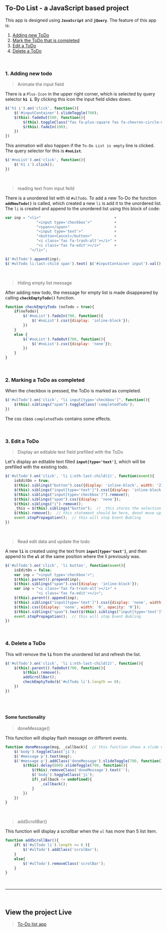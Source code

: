 ## **To-Do List** - a JavaScript based project

This app is designed using **`JavaScript`** and **`jQuery`**. The feature of this app is:  
1. [Adding new ToDo](#1-adding-new-todo)  
2. [Mark the ToDo that is completed](#2-mark-the-todo-that-is-completed)  
3. [Edit a ToDo](#3-edit-a-todo)  
4. [Delete a ToDo](#4-delete-a-todo)  

&nbsp;

### 1. Adding new todo  

> Animate the input field  

There is a `Plus-Icon` in the upper right corner, which is selected by query selector **`h1 i`**. By clicking this icon the input field slides down.
```javascript
$('h1 i').on('click', function(){
    $('#inputContainer').slideToggle(700);
    $(this).fadeOut(500, function(){
        $(this).toggleClass("fas fa-plus-square fas fa-chevron-circle-up");
        $(this).fadeIn(100);
    })
})
```

This animation will also happen if the `To-Do List is empty` line is clicked. The query selector for this is **`#noList`**.
```javascript
$('#noList').on('click', function(){
    $('h1 i').click();
})
```

&nbsp;

> reading text from input feild  
 
There is a unordered list with id `#ulTodo`. To add a new To-Do the function **`addNewTodo()`** is called, which created a new `li` is add it to the unordered list. The `li` is created and append to the unordered list using this block of code:  
```javascript
var inp = "<li>"                                 +
              "<input type='checkbox'>"          +
              "<span></span>"                    +
              "<input type='text'>"              +
              "<button>Cancel</button>"          +
              "<i class='fas fa-trash-alt'></i>" +
              "<i class='fas fa-edit'></i>"      +
           "</li>";

$('#ulTodo').append(inp);
$('#ulTodo li:last-child span').text( $('#inputContainer input').val() );
```

&nbsp;

> Hiding empty list message  

After adding new todo, the message for empty list is made disappeared by calling **`checkEmptyTodo()`** function. 
```javascript
function checkEmptyTodo (noTodo = true){
    if(noTodo){
        $('#noList').fadeIn(700, function(){
            $('#noList').css({display: 'inline-block'});
        })
    }
    else {
        $('#noList').fadeOut(700, function(){
            $('#noList').css({display: 'none'});
        })
    }
}
```  

&nbsp;


### 2. Marking a ToDo as completed  

When the checkbox is pressed, the ToDo is marked as completed.
```javascript
$('#ulTodo').on('click', "li input[type='checkbox']", function(){
    $(this).siblings("span").toggleClass('completedTodo');
})
```
The css class `completedTodo` contains some effects.  

&nbsp;

### 3. Edit a ToDo  

> Display an editable text field prefilled with the ToDo

Let's display an editable text filled **`input[type='text']`**, which will be prefilled with the existing todo.

```javascript
$('#ulTodo').on('click', 'li i:nth-last-child(1)', function(event){
    isEditOn = true;
    $(this).siblings("button").css({display: 'inline-block', width: '21%', opacity: '1.0'});
    $(this).siblings("input[type='text']").css({display: 'inline-block', width: '79%', opacity: '1.0'}).focus().val($(this).siblings("span").text());
    $(this).siblings("input[type='checkbox']").remove();
    $(this).siblings("span").css({display: 'none'});
    $(this).siblings("i").remove();
    _this = $(this).siblings("button");  // _this stores the selection for latter use on body click
    $(this).remove();  // this statement should be here, donot move up. Otherwise it will be deleted and selection will not work properly
    event.stopPropagation();  // this will stop Event Bubling
})
```  

&nbsp;

> Read edit data and update the todo

A new **`li`** is created using the text from **`input[type='text']`**, and then append to the **`ul`** at the same position where the li previously was.
```javascript
$('#ulTodo').on('click', 'li button', function(event){
    isEditOn = false;
    var inp = "<input type='checkbox'>";
    $(this).parent().prepend(inp);
    $(this).siblings("span").css({display: 'inline-block'});
    var inp = "<i class='fas fa-trash-alt'></i>" +
              "<i class='fas fa-edit'></i>";
    $(this).parent().append(inp);
    $(this).siblings("input[type='text']").css({display: 'none', width: '0', opacity: '0'});
    $(this).css({display: 'none', width: '0', opacity: '0'});
    $(this).siblings("span").text($(this).siblings("input[type='text']").val()).removeClass('completedTodo');
    event.stopPropagation();  // this will stop Event Bubling
})
```  

&nbsp;

### 4. Delete a ToDo  

This will remove the **`li`** from the unordered list and refresh the list.
```javascript
$('#ulTodo').on('click', 'li i:nth-last-child(2)', function(){
    $(this).parent().fadeOut(700, function(){
        $(this).remove();
        addScrollBar();
        checkEmptyTodo($('#ulTodo li').length == 0);
    })
})
```  

<br />
&nbsp;


#### Some functionality  

> doneMessage()  

This function will display flash message on different events.

```javascript
function doneMessage(msg, _callback){  // this function shows a slide up message when a new todo is added
    $('body').toggleClass('ji');
    $('#message p').text(msg);
    $('#message p').addClass('doneMessage').slideToggle(700, function(){
        $(this).delay(800).slideToggle(700, function(){
            $(this).removeClass('doneMessage').text('');
            $('body').toggleClass('ji');
            if(_callback != undefined){
                _callback();
            }
        })
    })
} 
```

&nbsp;
  
> addScrollBar() 

This function will display a scrollbar when the `ul` has more than 5 list item. 
```javascript
function addScrollBar(){
    if( $('#ulTodo li').length >= 6 ){
        $('#ulTodo').addClass('scrolBar');
    }
    else{
        $('#ulTodo').removeClass('scrolBar');
    }
}
```

&nbsp;
<hr>
&nbsp;

## View the project Live
> [To-Do list app](http://github.com)

&nbsp;





